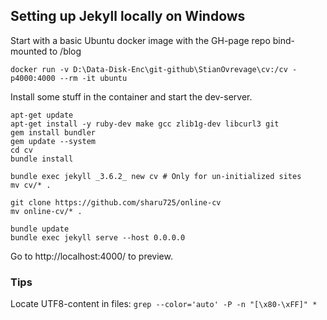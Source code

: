 ## Setting up Jekyll locally on Windows
 
Start with a basic Ubuntu docker image with the GH-page repo bind-mounted to /blog

```
docker run -v D:\Data-Disk-Enc\git-github\StianOvrevage\cv:/cv -p4000:4000 --rm -it ubuntu
```

Install some stuff in the container and start the dev-server.
```
apt-get update
apt-get install -y ruby-dev make gcc zlib1g-dev libcurl3 git
gem install bundler
gem update --system
cd cv
bundle install

bundle exec jekyll _3.6.2_ new cv # Only for un-initialized sites
mv cv/* .

git clone https://github.com/sharu725/online-cv
mv online-cv/* .

bundle update
bundle exec jekyll serve --host 0.0.0.0
```

Go to http://localhost:4000/ to preview.

### Tips

Locate UTF8-content in files: `grep --color='auto' -P -n "[\x80-\xFF]" *`

